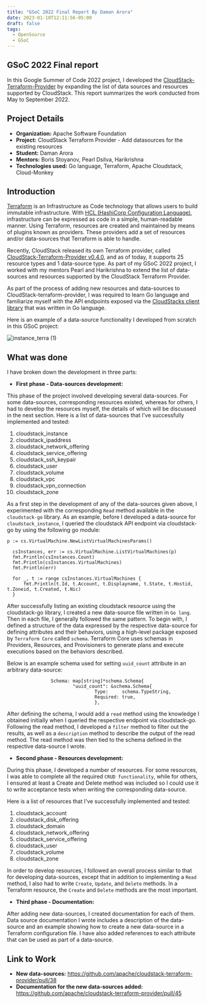 ```yaml
---
title: "GSoC 2022 Final Report By Daman Arora"
date: 2023-01-10T12:11:56-05:00
draft: false
tags:
  - OpenSource
  - GSoC
---
```


## GSoC 2022 Final report

In this Google Summer of Code 2022 project, I developed the [CloudStack-Terraform-Provider](https://github.com/apache/cloudstack-terraform-provider) by expanding the list of data sources and resources supported by CloudStack. This report summarizes the work conducted from May to September 2022. 

## Project Details

- **Organization:** Apache Software Foundation 
- **Project:** CloudStack Terraform Provider - Add datasources for the existing resources
- **Student:** Daman Arora
- **Mentors:** Boris Stoyanov, Pearl Dsilva, Harikrishna
- **Technologies used:** Go language, Terraform, Apache Cloudstack, Cloud-Monkey

## Introduction

[Terraform](https://github.com/hashicorp/terraform) is an Infrastructure as Code technology that allows users to build immutable infrastructure. With [HCL (HashiCorp Configuration Language)](https://www.terraform.io/language), infrastructure can be expressed as code in a simple, human-readable manner. Using Terraform, resources are created and maintained by means of plugins known as providers. These providers add a set of resources and/or data-sources that Terraform is able to handle.

Recently, CloudStack released its own Terraform provider, called [CloudStack-Terraform-Provider v0.4.0](https://blogs.apache.org/cloudstack/entry/apache-cloudstack-terraform-provider-v0), and as of today, it supports 25 resource types and 1 data-source type. As part of my GSoC 2022 project, I worked with my mentors Pearl and Harikrishna to extend the list of data-sources and resources supported by the CloudStack Terraform Provider.

As part of the process of adding new resources and data-sources to CloudStack-terraform-provider, I was required to learn Go language and familiarize myself with the API endpoints exposed via the [CloudStacks client library](https://github.com/apache/cloudstack-go) that was written in Go language.


Here is an example of a data-source functionality I developed from scratch in this GSoC project: 

![instance_terra (1)](https://user-images.githubusercontent.com/61474540/189502156-0da5b44d-49a4-4bca-baa3-964f201ce0ce.gif)

## What was done

I have broken down the development in three parts:

- **First phase - Data-sources development:** 

This phase of the project involved developing several data-sources. For some data-sources, corresponding resources existed, whereas for others, I had to develop the resources myself, the details of which will be discussed in the next section. Here is a list of data-sources that I've successfully implemented and tested: 

  1. cloudstack_instance
  2. cloudstack_ipaddress
  3. cloudstack_network_offering
  4. cloudstack_service_offering
  5. cloudstack_ssh_keypair
  6. cloudstack_user
  7. cloudstack_volume
  8. cloudstack_vpc
  9. cloudstack_vpn_connection
  10. cloudstack_zone
  
As a first step in the development of any of the data-sources given above, I experimented with the corresponding `Read` method available in the `cloudstack-go` library. As an example, before I developed a data-source for `cloudstack_instance`, I queried the cloudstack API endpoint via cloudstack-go by using the following go module: 
  
  ```
  p := cs.VirtualMachine.NewListVirtualMachinesParams()

	csInstances, err := cs.VirtualMachine.ListVirtualMachines(p)
	fmt.Println(csInstances.Count)
	fmt.Println(csInstances.VirtualMachines)
	fmt.Println(err)

	for _, t := range csInstances.VirtualMachines {
		fmt.Println(t.Id, t.Account, t.Displayname, t.State, t.Hostid, t.Zoneid, t.Created, t.Nic)
	}
  ```
  
After successfully listing an existing cloudstack resource using the cloudstack-go library, I created a new data-source file written in `Go lang`. Then in each file, I generally followed the same pattern. To begin with, I defined a structure of the data expressed by the respective data-source for defining attributes and their behaviors, using a high-level package exposed by `Terraform Core` called `schema`. Terraform Core uses schemas in Providers, Resources, and Provisioners to generate plans and execute executions based on the behaviors described.

Below is an example schema used for setting `uuid_count` attribute in an arbitrary data-source:

```
                Schema: map[string]*schema.Schema{
                        "uuid_count": &schema.Schema{
                                Type:     schema.TypeString,
                                Required: true,                  
                                },
```
After defining the schema, I would add a `read` method using the knowledge I obtained initially when I queried the respective endpoint via cloudstack-go. Following the read method, I developed a `filter` method to filter out the results, as well as a `description` method to describe the output of the read method. The read method was then tied to the schema defined in the respective data-source I wrote. 

- **Second phase - Resources development:** 

During this phase, I developed a number of resources. For some resources, I was able to complete all the required `CRUD functionality`, while for others, I ensured at least a Create and Delete method was included so I could use it to write acceptance tests when writing the corresponding data-source. 

Here is a list of resources that I've successfully implemented and tested:

1. cloudstack_account
2. cloudstack_disk_offering
3. cloudstack_domain
4. cloudstack_network_offering
5. cloudstack_service_offering
6. cloudstack_user
7. cloudstack_volume
8. cloudstack_zone

In order to develop resources, I followed an overall process similar to that for developing data-sources, except that in addition to implementing a `Read` method, I also had to write `Create`, `Update`, and `Delete` methods. In a Terraform resource, the `Create` and `Delete` methods are the most important.  

- **Third phase - Documentation:** 

After adding new data-sources, I created documentation for each of them. Data source documentation I wrote includes a description of the data-source and an example showing how to create a new data-source in a Terraform configuration file. I have also added references to each attribute that can be used as part of a data-source. 

## Link to Work

- **New data-sources:** https://github.com/apache/cloudstack-terraform-provider/pull/38
- **Documentation for the new data-sources added:** https://github.com/apache/cloudstack-terraform-provider/pull/45


